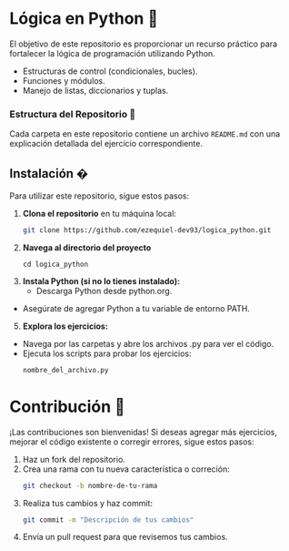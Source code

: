 # Lógica en Python 🐍

El objetivo de este repositorio es proporcionar un recurso práctico para fortalecer la lógica de programación utilizando Python. 

- Estructuras de control (condicionales, bucles).
- Funciones y módulos.
- Manejo de listas, diccionarios y tuplas.

### Estructura del Repositorio 📂

Cada carpeta en este repositorio contiene un archivo `README.md` con una explicación detallada del ejercicio correspondiente.

## Instalación �

Para utilizar este repositorio, sigue estos pasos:

1. **Clona el repositorio** en tu máquina local:
   ```bash
   git clone https://github.com/ezequiel-dev93/logica_python.git
   
2. **Navega al directorio del proyecto**
   ```bahs
   cd logica_python
   
3. **Instala Python (si no lo tienes instalado):**
   - Descarga Python desde python.org.
  - Asegúrate de agregar Python a tu variable de entorno PATH.

5. **Explora los ejercicios:**
- Navega por las carpetas y abre los archivos .py para ver el código.
- Ejecuta los scripts para probar los ejercicios:
  ```bash
  nombre_del_archivo.py

# Contribución 🤝
¡Las contribuciones son bienvenidas! Si deseas agregar más ejercicios, mejorar el código existente o corregir errores, sigue estos pasos:
1. Haz un fork del repositorio.
2. Crea una rama con tu nueva característica o correción:
   ```bash
   git checkout -b nombre-de-tu-rama

3. Realiza tus cambios y haz commit:
   ```bash
   git commit -m "Descripción de tus cambios"
   
4. Envía un pull request para que revisemos tus cambios.
